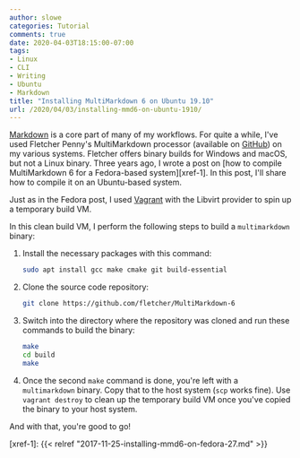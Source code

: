 ```yaml
---
author: slowe
categories: Tutorial
comments: true
date: 2020-04-03T18:15:00-07:00
tags:
- Linux
- CLI
- Writing
- Ubuntu
- Markdown
title: "Installing MultiMarkdown 6 on Ubuntu 19.10"
url: /2020/04/03/installing-mmd6-on-ubuntu-1910/
---
```


[Markdown][link-2] is a core part of many of my workflows. For quite a while, I've used Fletcher Penny's MultiMarkdown processor (available on [GitHub][link-1]) on my various systems. Fletcher offers binary builds for Windows and macOS, but not a Linux binary. Three years ago, I wrote a post on [how to compile MultiMarkdown 6 for a Fedora-based system][xref-1]. In this post, I'll share how to compile it on an Ubuntu-based system.<!--more-->

Just as in the Fedora post, I used [Vagrant][link-3] with the Libvirt provider to spin up a temporary build VM.

In this clean build VM, I perform the following steps to build a `multimarkdown` binary:

1. Install the necessary packages with this command:

    ```bash
    sudo apt install gcc make cmake git build-essential
    ```

2. Clone the source code repository:

    ```bash
    git clone https://github.com/fletcher/MultiMarkdown-6
    ```

3. Switch into the directory where the repository was cloned and run these commands to build the binary:

    ```bash
    make
    cd build
    make
    ```

4. Once the second `make` command is done, you're left with a `multimarkdown` binary. Copy that to the host system (`scp` works fine). Use `vagrant destroy` to clean up the temporary build VM once you've copied the binary to your host system.

And with that, you're good to go!

[link-1]: https://github.com/fletcher/MultiMarkdown-6/
[link-2]: https://daringfireball.net/projects/markdown/
[link-3]: https://www.vagrantup.com/
[xref-1]: {{< relref "2017-11-25-installing-mmd6-on-fedora-27.md" >}}
